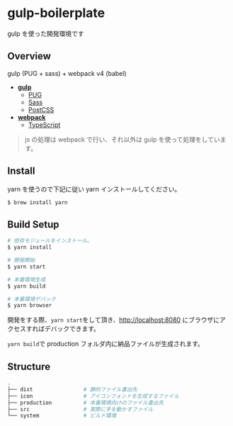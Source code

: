 # gulp-boilerplate

gulp を使った開発環境です

## Overview

gulp (PUG + sass) + webpack v4 (babel)

- [**gulp**](https://github.com/gulpjs/gulp)
  - [PUG](https://github.com/pugjs/pug)
  - [Sass](https://sass-lang.com/)
  - [PostCSS](https://github.com/postcss)
- [**webpack**](https://github.com/webpack/webpack)
  - [TypeScript](https://github.com/babel/babel)

> js の処理は webpack で行い、それ以外は gulp を使って処理をしています。

## Install

yarn を使うので下記に従い yarn インストールしてください。

```bash
$ brew install yarn
```

## Build Setup

```bash
# 依存モジュールをインストール。
$ yarn install

# 開発開始
$ yarn start

# 本番環境生成
$ yarn build

# 本番環境デバック
$ yarn browser
```

開発をする際、`yarn start`をして頂き、[http://localhost:8080](http://localhost:8080) にブラウザにアクセスすればデバックできます。

`yarn build`で production フォルダ内に納品ファイルが生成されます。

## Structure

```sh
.
├── dist                # 静的ファイル書出先
├── icon                # アイコンフォントを生成するファイル
├── production          # 本番環境向けのファイル書出先
├── src                 # 実際に手を動かすファイル
└── system              # ビルド環境
```
